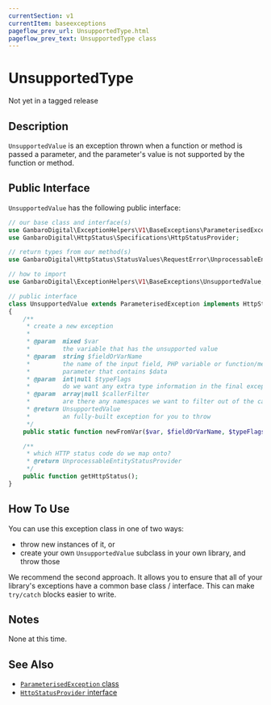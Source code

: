 ```yaml
---
currentSection: v1
currentItem: baseexceptions
pageflow_prev_url: UnsupportedType.html
pageflow_prev_text: UnsupportedType class
---
```


# UnsupportedType

<div class="callout warning" markdown="1">
Not yet in a tagged release
</div>

## Description

`UnsupportedValue` is an exception thrown when a function or method is passed a parameter, and the parameter's value is not supported by the function or method.

## Public Interface

`UnsupportedValue` has the following public interface:

```php
// our base class and interface(s)
use GanbaroDigital\ExceptionHelpers\V1\BaseExceptions\ParameterisedException;
use GanbaroDigital\HttpStatus\Specifications\HttpStatusProvider;

// return types from our method(s)
use GanbaroDigital\HttpStatus\StatusValues\RequestError\UnprocessableEntityStatus;

// how to import
use GanbaroDigital\ExceptionHelpers\V1\BaseExceptions\UnsupportedValue;

// public interface
class UnsupportedValue extends ParameterisedException implements HttpStatusProvider
{
    /**
     * create a new exception
     *
     * @param  mixed $var
     *         the variable that has the unsupported value
     * @param  string $fieldOrVarName
     *         the name of the input field, PHP variable or function/method
     *         parameter that contains $data
     * @param  int|null $typeFlags
     *         do we want any extra type information in the final exception message?
     * @param  array|null $callerFilter
     *         are there any namespaces we want to filter out of the call stack?
     * @return UnsupportedValue
     *         an fully-built exception for you to throw
     */
    public static function newFromVar($var, $fieldOrVarName, $typeFlags = null, $callerFilter = null);

    /**
     * which HTTP status code do we map onto?
     * @return UnprocessableEntityStatusProvider
     */
    public function getHttpStatus();
}

```

## How To Use

You can use this exception class in one of two ways:

* throw new instances of it, or
* create your own `UnsupportedValue` subclass in your own library, and throw those

We recommend the second approach. It allows you to ensure that all of your library's exceptions have a common base class / interface. This can make `try/catch` blocks easier to write.

## Notes

None at this time.

## See Also

* [`ParameterisedException` class](ParameterisedException.html)
* [`HttpStatusProvider` interface](http://ganbarodigital.github.io/php-http-status/httpStatusProviders.html)
